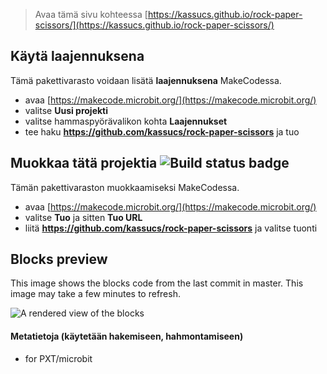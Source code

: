 
> Avaa tämä sivu kohteessa [https://kassucs.github.io/rock-paper-scissors/](https://kassucs.github.io/rock-paper-scissors/)

## Käytä laajennuksena

Tämä pakettivarasto voidaan lisätä **laajennuksena** MakeCodessa.

* avaa [https://makecode.microbit.org/](https://makecode.microbit.org/)
* valitse **Uusi projekti**
* valitse hammaspyörävalikon kohta **Laajennukset**
* tee haku **https://github.com/kassucs/rock-paper-scissors** ja tuo

## Muokkaa tätä projektia ![Build status badge](https://github.com/kassucs/rock-paper-scissors/workflows/MakeCode/badge.svg)

Tämän pakettivaraston muokkaamiseksi MakeCodessa.

* avaa [https://makecode.microbit.org/](https://makecode.microbit.org/)
* valitse **Tuo** ja sitten **Tuo URL**
* liitä **https://github.com/kassucs/rock-paper-scissors** ja valitse tuonti

## Blocks preview

This image shows the blocks code from the last commit in master.
This image may take a few minutes to refresh.

![A rendered view of the blocks](https://github.com/kassucs/rock-paper-scissors/raw/master/.github/makecode/blocks.png)

#### Metatietoja (käytetään hakemiseen, hahmontamiseen)

* for PXT/microbit
<script src="https://makecode.com/gh-pages-embed.js"></script><script>makeCodeRender("{{ site.makecode.home_url }}", "{{ site.github.owner_name }}/{{ site.github.repository_name }}");</script>
